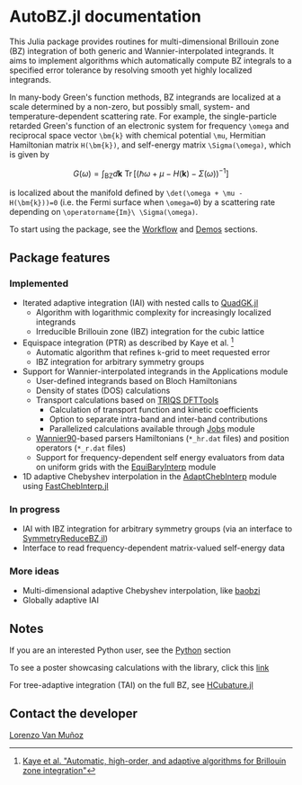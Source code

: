 # AutoBZ.jl documentation

This Julia package provides routines for multi-dimensional Brillouin zone (BZ)
integration of both generic and Wannier-interpolated integrands.
It aims to implement algorithms which automatically compute BZ integrals to a
specified error tolerance by resolving smooth yet highly localized integrands.

In many-body Green's function methods, BZ integrands are localized at a scale
determined by a non-zero, but possibly small, system- and temperature-dependent
scattering rate. For example, the single-particle retarded Green's function of
an electronic system for frequency ``\omega`` and reciprocal space vector
``\bm{k}`` with chemical potential ``\mu``, Hermitian Hamiltonian matrix
``H(\bm{k})``, and self-energy matrix ``\Sigma(\omega)``, which is given by
```math
G(\omega) = \int_{\text{BZ}} d\bm{k}\ \operatorname{Tr} \left[ (\hbar\omega + \mu - H(\bm{k}) - \Sigma(\omega))^{-1} \right]
```
is localized about the manifold defined by ``\det(\omega + \mu - H(\bm{k}))=0`` (i.e.
the Fermi surface when ``\omega=0``) by a scattering rate depending on
``\operatorname{Im}\ \Sigma(\omega)``.

To start using the package, see the [Workflow](@ref) and [Demos](@ref) sections.

## Package features

### Implemented
* Iterated adaptive integration (IAI) with nested calls to
  [QuadGK.jl](https://github.com/JuliaMath/QuadGK.jl)
    * Algorithm with logarithmic complexity for increasingly localized integrands
    * Irreducible Brillouin zone (IBZ) integration for the cubic lattice
* Equispace integration (PTR) as described by Kaye et al. [^1]
    * Automatic algorithm that refines ``k``-grid to meet requested error
    * IBZ integration for arbitrary symmetry groups
* Support for Wannier-interpolated integrands in the Applications module
    * User-defined integrands based on Bloch Hamiltonians
    * Density of states (DOS) calculations
    * Transport calculations based on 
        [TRIQS DFTTools](https://triqs.github.io/dft_tools/latest/guide/transport.html)
        * Calculation of transport function and kinetic coefficients
        * Option to separate intra-band and inter-band contributions
        * Parallelized calculations available through [Jobs](@ref) module
    * [Wannier90](http://www.wannier.org/)-based parsers Hamiltonians
      (`*_hr.dat` files) and position operators (`*_r.dat` files)
    * Support for frequency-dependent self energy evaluators from data on
      uniform grids with the [EquiBaryInterp](@ref) module
* 1D adaptive Chebyshev interpolation in the [AdaptChebInterp](@ref) module
    using [FastChebInterp.jl](https://github.com/stevengj/FastChebInterp.jl)

### In progress
* IAI with IBZ integration for arbitrary symmetry groups (via an interface to
  [SymmetryReduceBZ.jl](https://github.com/jerjorg/SymmetryReduceBZ.jl))
* Interface to read frequency-dependent matrix-valued self-energy data

### More ideas
* Multi-dimensional adaptive Chebyshev interpolation, like
  [baobzi](https://github.com/flatironinstitute/baobzi)
* Globally adaptive IAI

## Notes

If you are an interested Python user, see the [Python](@ref) section

To see a poster showcasing calculations with the library, click this
[link](https://web.mit.edu/lxvm/www/slides/Lorenzo_VanMunoz_CCQ_intern_poster_2022.pdf)

For tree-adaptive integration (TAI) on the full BZ, see
[HCubature.jl](https://github.com/JuliaMath/HCubature.jl)

## Contact the developer

[Lorenzo Van Muñoz](https://web.mit.edu/lxvm/www/)

[^1]: [Kaye et al. "Automatic, high-order, and adaptive algorithms for Brillouin zone integration"](http://arxiv.org/abs/2211.12959)